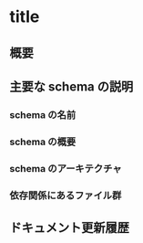 # title

## 概要

## 主要な schema の説明

### schema の名前

### schema の概要

### schema のアーキテクチャ

### 依存関係にあるファイル群

## ドキュメント更新履歴
